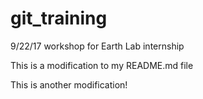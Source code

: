 # git_training
9/22/17 workshop for Earth Lab internship

This is a modification to my README.md file

This is another modification!